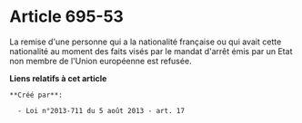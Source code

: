 # Article 695-53

La remise d'une personne qui a la nationalité française ou qui avait cette nationalité au moment des faits visés par le
mandat d'arrêt émis par un Etat non membre de l'Union européenne est refusée.

**Liens relatifs à cet article**

	**Créé par**:

	  - Loi n°2013-711 du 5 août 2013 - art. 17
